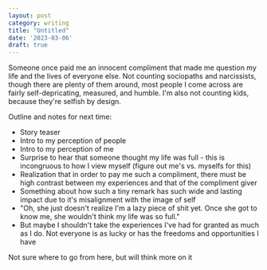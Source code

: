 ```yaml
---
layout: post
category: writing
title: "Untitled"
date: '2023-03-06'
draft: true
---
```


Someone once paid me an innocent compliment that made me question my life and the lives of everyone else. Not counting sociopaths and narcissists, though there are plenty of them around, most people I come across are fairly self-depricating, measured, and humble. I'm also not counting kids, because they're selfish by design. 

Outline and notes for next time:

- Story teaser
- Intro to my perception of people
- Intro to my perception of me
- Surprise to hear that someone thought my life was full - this is incongruous to how I view myself (figure out me's vs. myselfs for this)
- Realization that in order to pay me such a compliment, there must be high contrast between my experiences and that of the compliment giver
- Something about how such a tiny remark has such wide and lasting impact due to it's misalignment with the image of self
- "Oh, she just doesn't realize I'm a lazy piece of shit yet. Once she got to know me, she wouldn't think my life was so full."
- But maybe I shouldn't take the experiences I've had for granted as much as I do. Not everyone is as lucky or has the freedoms and opportunities I have

Not sure where to go from here, but will think more on it